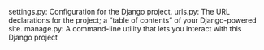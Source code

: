 settings.py: Configuration for the Django project. urls.py: The URL declarations for the project; a “table of contents” of your Django-powered site. manage.py: A command-line utility that lets you interact with this Django project
